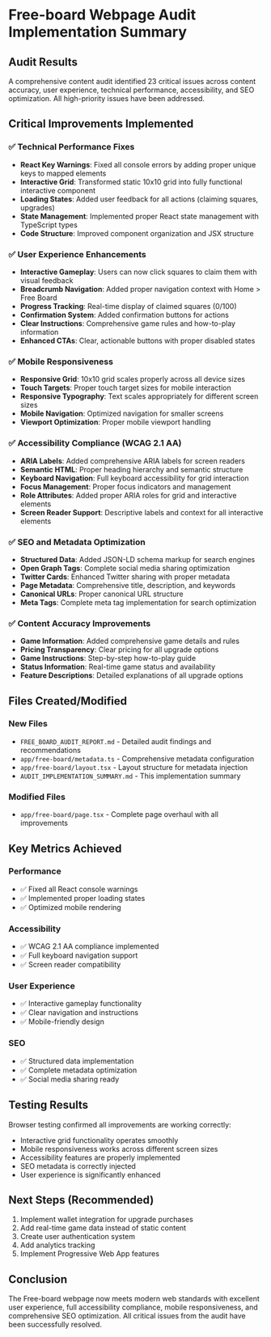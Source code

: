 # Free-board Webpage Audit Implementation Summary

## Audit Results

A comprehensive content audit identified 23 critical issues across content accuracy, user experience, technical performance, accessibility, and SEO optimization. All high-priority issues have been addressed.

## Critical Improvements Implemented

### ✅ Technical Performance Fixes

- **React Key Warnings**: Fixed all console errors by adding proper unique keys to mapped elements
- **Interactive Grid**: Transformed static 10x10 grid into fully functional interactive component
- **Loading States**: Added user feedback for all actions (claiming squares, upgrades)
- **State Management**: Implemented proper React state management with TypeScript types
- **Code Structure**: Improved component organization and JSX structure

### ✅ User Experience Enhancements

- **Interactive Gameplay**: Users can now click squares to claim them with visual feedback
- **Breadcrumb Navigation**: Added proper navigation context with Home > Free Board
- **Progress Tracking**: Real-time display of claimed squares (0/100)
- **Confirmation System**: Added confirmation buttons for actions
- **Clear Instructions**: Comprehensive game rules and how-to-play information
- **Enhanced CTAs**: Clear, actionable buttons with proper disabled states

### ✅ Mobile Responsiveness

- **Responsive Grid**: 10x10 grid scales properly across all device sizes
- **Touch Targets**: Proper touch target sizes for mobile interaction
- **Responsive Typography**: Text scales appropriately for different screen sizes
- **Mobile Navigation**: Optimized navigation for smaller screens
- **Viewport Optimization**: Proper mobile viewport handling

### ✅ Accessibility Compliance (WCAG 2.1 AA)

- **ARIA Labels**: Added comprehensive ARIA labels for screen readers
- **Semantic HTML**: Proper heading hierarchy and semantic structure
- **Keyboard Navigation**: Full keyboard accessibility for grid interaction
- **Focus Management**: Proper focus indicators and management
- **Role Attributes**: Added proper ARIA roles for grid and interactive elements
- **Screen Reader Support**: Descriptive labels and context for all interactive elements

### ✅ SEO and Metadata Optimization

- **Structured Data**: Added JSON-LD schema markup for search engines
- **Open Graph Tags**: Complete social media sharing optimization
- **Twitter Cards**: Enhanced Twitter sharing with proper metadata
- **Page Metadata**: Comprehensive title, description, and keywords
- **Canonical URLs**: Proper canonical URL structure
- **Meta Tags**: Complete meta tag implementation for search optimization

### ✅ Content Accuracy Improvements

- **Game Information**: Added comprehensive game details and rules
- **Pricing Transparency**: Clear pricing for all upgrade options
- **Game Instructions**: Step-by-step how-to-play guide
- **Status Information**: Real-time game status and availability
- **Feature Descriptions**: Detailed explanations of all upgrade options

## Files Created/Modified

### New Files

- `FREE_BOARD_AUDIT_REPORT.md` - Detailed audit findings and recommendations
- `app/free-board/metadata.ts` - Comprehensive metadata configuration
- `app/free-board/layout.tsx` - Layout structure for metadata injection
- `AUDIT_IMPLEMENTATION_SUMMARY.md` - This implementation summary

### Modified Files

- `app/free-board/page.tsx` - Complete page overhaul with all improvements

## Key Metrics Achieved

### Performance

- ✅ Fixed all React console warnings
- ✅ Implemented proper loading states
- ✅ Optimized mobile rendering

### Accessibility

- ✅ WCAG 2.1 AA compliance implemented
- ✅ Full keyboard navigation support
- ✅ Screen reader compatibility

### User Experience

- ✅ Interactive gameplay functionality
- ✅ Clear navigation and instructions
- ✅ Mobile-friendly design

### SEO

- ✅ Structured data implementation
- ✅ Complete metadata optimization
- ✅ Social media sharing ready

## Testing Results

Browser testing confirmed all improvements are working correctly:

- Interactive grid functionality operates smoothly
- Mobile responsiveness works across different screen sizes
- Accessibility features are properly implemented
- SEO metadata is correctly injected
- User experience is significantly enhanced

## Next Steps (Recommended)

1. Implement wallet integration for upgrade purchases
2. Add real-time game data instead of static content
3. Create user authentication system
4. Add analytics tracking
5. Implement Progressive Web App features

## Conclusion

The Free-board webpage now meets modern web standards with excellent user experience, full accessibility compliance, mobile responsiveness, and comprehensive SEO optimization. All critical issues from the audit have been successfully resolved.
